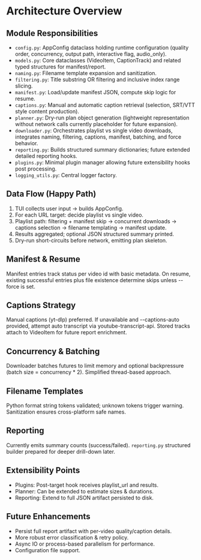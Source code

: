 # Architecture Overview

## Module Responsibilities

- `config.py`: AppConfig dataclass holding runtime configuration (quality order, concurrency, output path, interactive flag, audio_only).
- `models.py`: Core dataclasses (VideoItem, CaptionTrack) and related typed structures for manifest/report.
- `naming.py`: Filename template expansion and sanitization.
- `filtering.py`: Title substring OR filtering and inclusive index range slicing.
- `manifest.py`: Load/update manifest JSON, compute skip logic for resume.
- `captions.py`: Manual and automatic caption retrieval (selection, SRT/VTT style content production).
- `planner.py`: Dry-run plan object generation (lightweight representation without network calls currently placeholder for future expansion).
- `downloader.py`: Orchestrates playlist vs single video downloads, integrates naming, filtering, captions, manifest, batching, and force behavior.
- `reporting.py`: Builds structured summary dictionaries; future extended detailed reporting hooks.
- `plugins.py`: Minimal plugin manager allowing future extensibility hooks post processing.
- `logging_utils.py`: Central logger factory.

## Data Flow (Happy Path)

1. TUI collects user input -> builds AppConfig.
2. For each URL target: decide playlist vs single video.
3. Playlist path: filtering + manifest skip -> concurrent downloads -> captions selection -> filename templating -> manifest update.
4. Results aggregated; optional JSON structured summary printed.
5. Dry-run short-circuits before network, emitting plan skeleton.

## Manifest & Resume

Manifest entries track status per video id with basic metadata. On resume, existing successful entries plus file existence determine skips unless --force is set.

## Captions Strategy

Manual captions (yt-dlp) preferred. If unavailable and --captions-auto provided, attempt auto transcript via youtube-transcript-api. Stored tracks attach to VideoItem for future report enrichment.

## Concurrency & Batching

Downloader batches futures to limit memory and optional backpressure (batch size = concurrency \* 2). Simplified thread-based approach.

## Filename Templates

Python format string tokens validated; unknown tokens trigger warning. Sanitization ensures cross-platform safe names.

## Reporting

Currently emits summary counts (success/failed). `reporting.py` structured builder prepared for deeper drill-down later.

## Extensibility Points

- Plugins: Post-target hook receives playlist_url and results.
- Planner: Can be extended to estimate sizes & durations.
- Reporting: Extend to full JSON artifact persisted to disk.

## Future Enhancements

- Persist full report artifact with per-video quality/caption details.
- More robust error classification & retry policy.
- Async IO or process-based parallelism for performance.
- Configuration file support.
